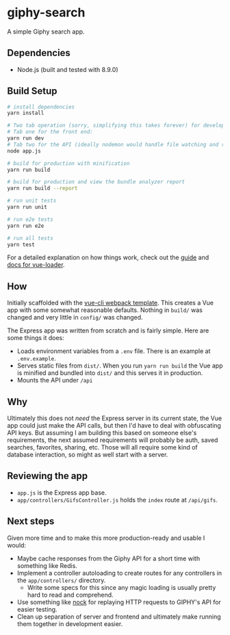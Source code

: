 # giphy-search

A simple Giphy search app.

## Dependencies

- Node.js (built and tested with 8.9.0)

## Build Setup

``` bash
# install dependencies
yarn install

# Two tab operation (sorry, simplifying this takes forever) for development:
# Tab one for the front end:
yarn run dev
# Tab two for the API (ideally nodemon would handle file watching and reloading but not set up yet):
node app.js

# build for production with minification
yarn run build

# build for production and view the bundle analyzer report
yarn run build --report

# run unit tests
yarn run unit

# run e2e tests
yarn run e2e

# run all tests
yarn test
```

For a detailed explanation on how things work, check out the [guide](http://vuejs-templates.github.io/webpack/) and [docs for vue-loader](http://vuejs.github.io/vue-loader).

## How

Initially scaffolded with the [vue-cli webpack template](https://github.com/vuejs-templates/webpack).
This creates a Vue app with some somewhat reasonable defaults. Nothing in `build/` was changed and very little in `config/` was changed.

The Express app was written from scratch and is fairly simple. Here are some things it does:
- Loads environment variables from a `.env` file. There is an example at `.env.example`.
- Serves static files from `dist/`. When you run `yarn run build` the Vue app is minified and bundled into `dist/` and this serves it in production.
- Mounts the API under `/api`

## Why

Ultimately this does not _need_ the Express server in its current state, the Vue app could just make the API calls, but then I'd have to deal with obfuscating API keys.
But assuming I am building this based on someone else's requirements, the next assumed requirements will probably be auth, saved searches, favorites, sharing, etc.
Those will all require some kind of database interaction, so might as well start with a server.

## Reviewing the app

- `app.js` is the Express app base.
- `app/controllers/GifsController.js` holds the `index` route at `/api/gifs`.

## Next steps

Given more time and to make this more production-ready and usable I would:

- Maybe cache responses from the Giphy API for a short time with something like Redis.
- Implement a controller autoloading to create routes for any controllers in the `app/controllers/` directory.
  - Write some specs for this since any magic loading is usually pretty hard to read and comprehend.
- Use something like [nock](https://github.com/node-nock/nock) for replaying HTTP requests to GIPHY's API for easier testing.
- Clean up separation of server and frontend and ultimately make running them together in development easier.
